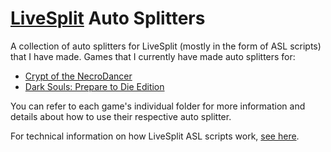 # [LiveSplit](http://livesplit.org/) Auto Splitters

A collection of auto splitters for LiveSplit (mostly in the form of ASL scripts) that I have made. Games that I currently have made auto splitters for:

* [Crypt of the NecroDancer](/NecroDancerASL)
* [Dark Souls: Prepare to Die Edition](/DarkSoulsASL)

You can refer to each game's individual folder for more information and details about how to use their respective auto splitter. 

For technical information on how LiveSplit ASL scripts work, [see here](https://github.com/LiveSplit/LiveSplit/blob/master/Documentation/Auto-Splitters.md).
